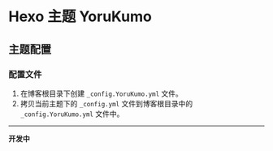 # Hexo 主题 YoruKumo

## 主题配置

### 配置文件

1. 在博客根目录下创建 `_config.YoruKumo.yml` 文件。
2. 拷贝当前主题下的 `_config.yml` 文件到博客根目录中的 `_config.YoruKumo.yml` 文件中。

---

**开发中**
